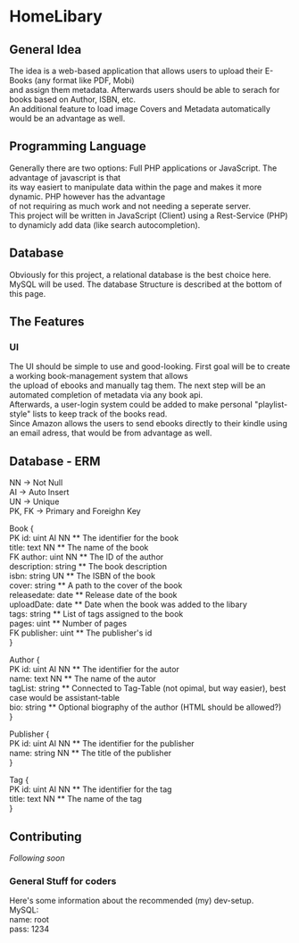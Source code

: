 # HomeLibary

## General Idea
The idea is a web-based application that allows users to upload their E-Books (any format like PDF, Mobi)  
and assign them metadata. Afterwards users should be able to serach for books based on Author, ISBN, etc.  
An additional feature to load image Covers and Metadata automatically would be an advantage as well.  

## Programming Language
Generally there are two options: Full PHP applications or JavaScript. The advantage of javascript is that  
its way easiert to manipulate data within the page and makes it more dynamic. PHP however has the advantage  
of not requiring as much work and not needing a seperate server.  
This project will be written in JavaScript (Client) using a Rest-Service (PHP) to dynamicly add data (like search autocompletion).

## Database
Obviously for this project, a relational database is the best choice here. MySQL will be used. The database Structure is described
at the bottom of this page.  

## The Features

### UI
The UI should be simple to use and good-looking. First goal will be to create a working book-management system that allows  
the upload of ebooks and manually tag them. The next step will be an automated completion of metadata via any book api.  
Afterwards, a user-login system could be added to make personal "playlist-style" lists to keep track of the books read.  
Since Amazon allows the users to send ebooks directly to their kindle using an email adress, that would be from advantage as well.  


## Database - ERM
NN -> Not Null  
AI -> Auto Insert  
UN -> Unique  
PK, FK -> Primary and Foreighn Key  
  
Book {  
    PK id: uint AI NN           ** The identifier for the book  
    title: text NN              ** The name of the book  
    FK author: uint NN          ** The ID of the author  
    description: string         ** The book description  
    isbn: string UN             ** The ISBN of the book  
    cover: string               ** A path to the cover of the book   
    releasedate: date           ** Release date of the book  
    uploadDate: date            ** Date when the book was added to the libary  
    tags: string                ** List of tags assigned to the book  
    pages: uint                 ** Number of pages  
    FK publisher: uint          ** The publisher's id  
}  
  
Author {  
    PK id: uint AI NN           ** The identifier for the autor  
    name: text NN               ** The name of the autor  
    tagList: string             ** Connected to Tag-Table (not opimal, but way easier), best case would be assistant-table  
    bio: string                 ** Optional biography of the author (HTML should be allowed?)  
}  
  
Publisher {  
    PK id: uint AI NN           ** The identifier for the publisher  
    name: string NN             ** The title of the publisher  
}  
  
Tag {  
    PK id: uint AI NN           ** The identifier for the tag  
    title: text NN              ** The name of the tag  
}  

## Contributing
*Following soon*

### General Stuff for coders
Here's some information about the recommended (my) dev-setup.  
MySQL:  
    name: root  
    pass: 1234